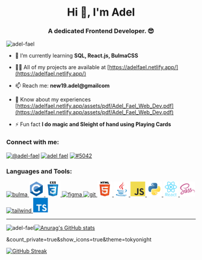 <h1 align="center">Hi 👋, I'm Adel</h1>
<h3 align="center">A dedicated Frontend Developer. 😎</h3>

<p align="left"> <img src="https://komarev.com/ghpvc/?username=adel-fael&label=Profile%20views&color=0e75b6&style=flat" alt="adel-fael" /> </p>

- 🌱 I’m currently learning **SQL, React.js, BulmaCSS**

- 👨‍💻 All of my projects are available at [https://adelfael.netlify.app/](https://adelfael.netlify.app/)

- 📫 Reach me: **new19.adel@gmailcom**

- 📄 Know about my experiences [https://adelfael.netlify.app/assets/pdf/Adel_Fael_Web_Dev.pdf](https://adelfael.netlify.app/assets/pdf/Adel_Fael_Web_Dev.pdf)

- ⚡ Fun fact **I do magic and Sleight of hand using Playing Cards**

<h3 align="left">Connect with me:</h3>
<p align="left">
<a href="https://codepen.io/@adel-fael" target="blank"><img align="center" src="https://raw.githubusercontent.com/rahuldkjain/github-profile-readme-generator/master/src/images/icons/Social/codepen.svg" alt="@adel-fael" height="30" width="40" /></a>
<a href="https://linkedin.com/in/adel fael" target="blank"><img align="center" src="https://raw.githubusercontent.com/rahuldkjain/github-profile-readme-generator/master/src/images/icons/Social/linked-in-alt.svg" alt="adel fael" height="30" width="40" /></a>
<a href="https://discord.gg/#5042" target="blank"><img align="center" src="https://raw.githubusercontent.com/rahuldkjain/github-profile-readme-generator/master/src/images/icons/Social/discord.svg" alt="#5042" height="30" width="40" /></a>
</p>

<h3 align="left">Languages and Tools:</h3>
<p align="left"> <a href="https://bulma.io/" target="_blank" rel="noreferrer"> <img src="https://raw.githubusercontent.com/gilbarbara/logos/804dc257b59e144eaca5bc6ffd16949752c6f789/logos/bulma.svg" alt="bulma" width="40" height="40"/> </a> <a href="https://www.cprogramming.com/" target="_blank" rel="noreferrer"> <img src="https://raw.githubusercontent.com/devicons/devicon/master/icons/c/c-original.svg" alt="c" width="40" height="40"/> </a> <a href="https://www.w3schools.com/css/" target="_blank" rel="noreferrer"> <img src="https://raw.githubusercontent.com/devicons/devicon/master/icons/css3/css3-original-wordmark.svg" alt="css3" width="40" height="40"/> </a> <a href="https://www.figma.com/" target="_blank" rel="noreferrer"> <img src="https://www.vectorlogo.zone/logos/figma/figma-icon.svg" alt="figma" width="40" height="40"/> </a> <a href="https://git-scm.com/" target="_blank" rel="noreferrer"> <img src="https://www.vectorlogo.zone/logos/git-scm/git-scm-icon.svg" alt="git" width="40" height="40"/> </a> <a href="https://www.w3.org/html/" target="_blank" rel="noreferrer"> <img src="https://raw.githubusercontent.com/devicons/devicon/master/icons/html5/html5-original-wordmark.svg" alt="html5" width="40" height="40"/> </a> <a href="https://www.java.com" target="_blank" rel="noreferrer"> <img src="https://raw.githubusercontent.com/devicons/devicon/master/icons/java/java-original.svg" alt="java" width="40" height="40"/> </a> <a href="https://developer.mozilla.org/en-US/docs/Web/JavaScript" target="_blank" rel="noreferrer"> <img src="https://raw.githubusercontent.com/devicons/devicon/master/icons/javascript/javascript-original.svg" alt="javascript" width="40" height="40"/> </a> <a href="https://www.python.org" target="_blank" rel="noreferrer"> <img src="https://raw.githubusercontent.com/devicons/devicon/master/icons/python/python-original.svg" alt="python" width="40" height="40"/> </a> <a href="https://reactjs.org/" target="_blank" rel="noreferrer"> <img src="https://raw.githubusercontent.com/devicons/devicon/master/icons/react/react-original-wordmark.svg" alt="react" width="40" height="40"/> </a> <a href="https://sass-lang.com" target="_blank" rel="noreferrer"> <img src="https://raw.githubusercontent.com/devicons/devicon/master/icons/sass/sass-original.svg" alt="sass" width="40" height="40"/> </a> <a href="https://tailwindcss.com/" target="_blank" rel="noreferrer"> <img src="https://www.vectorlogo.zone/logos/tailwindcss/tailwindcss-icon.svg" alt="tailwind" width="40" height="40"/> </a> <a href="https://www.typescriptlang.org/" target="_blank" rel="noreferrer"> <img src="https://raw.githubusercontent.com/devicons/devicon/master/icons/typescript/typescript-original.svg" alt="typescript" width="40" height="40"/> </a> </p>

<hr>


<p><img align="left" src="https://github-readme-stats.vercel.app/api/top-langs?username=adel-fael&show_icons=true&locale=en&layout=compact" alt="adel-fael" /></p>

[![Anurag's GitHub stats](https://github-readme-stats.vercel.app/apiadel-fael=anuraghazra)](https://github.com/anuraghazra/github-readme-stats)

&count_private=true&show_icons=true&theme=tokyonight

[![GitHub Streak](https://github-readme-streak-stats.herokuapp.com?user=adel-fael&theme=tokyonight&hide_border=true)](https://git.io/streak-stats)
